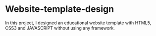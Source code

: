 # Website-template-design
In this project, I designed an educational website template with HTML5, CSS3 and JAVASCRIPT without using any framework.
